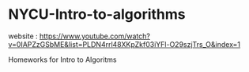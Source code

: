 # NYCU-Intro-to-algorithms
website : https://www.youtube.com/watch?v=0IAPZzGSbME&list=PLDN4rrl48XKpZkf03iYFl-O29szjTrs_O&index=1

Homeworks for Intro to Algoritms
